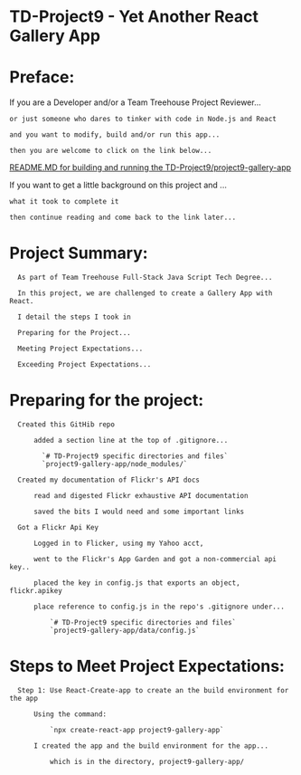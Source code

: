 # TD-Project9 - Yet Another React Gallery App

# Preface:

  If you are a Developer and/or a Team Treehouse Project Reviewer...

    or just someone who dares to tinker with code in Node.js and React

    and you want to modify, build and/or run this app...

    then you are welcome to click on the link below...

  [README.MD for building and running the TD-Project9/project9-gallery-app](https://github.com/pereznetworks/TD-Project9/tree/master/project9-gallery-app)

  If you want to get a little background on this project and ...

    what it took to complete it

    then continue reading and come back to the link later...


# Project Summary:

      As part of Team Treehouse Full-Stack Java Script Tech Degree...

      In this project, we are challenged to create a Gallery App with React.

      I detail the steps I took in

      Preparing for the Project...

      Meeting Project Expectations...

      Exceeding Project Expectations...

# Preparing for the project:

      Created this GitHib repo

          added a section line at the top of .gitignore...

            `# TD-Project9 specific directories and files`
            `project9-gallery-app/node_modules/`

      Created my documentation of Flickr's API docs

          read and digested Flickr exhaustive API documentation

          saved the bits I would need and some important links

      Got a Flickr Api Key

          Logged in to Flicker, using my Yahoo acct,

          went to the Flickr's App Garden and got a non-commercial api key..

          placed the key in config.js that exports an object, flickr.apikey

          place reference to config.js in the repo's .gitignore under...

              `# TD-Project9 specific directories and files`
              `project9-gallery-app/data/config.js`

# Steps to Meet Project Expectations:

      Step 1: Use React-Create-app to create an the build environment for the app

          Using the command:

              `npx create-react-app project9-gallery-app`

          I created the app and the build environment for the app...

              which is in the directory, project9-gallery-app/
